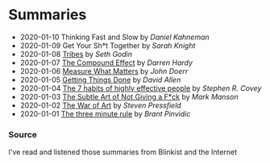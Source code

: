 # Summaries

* 2020-01-10 Thinking Fast and Slow by _Daniel Kahneman_
* 2020-01-09 Get Your Sh*t Together by _Sarah Knight_
* 2020-01-08 [Tribes](amazon.es/Tribes-We-need-you-lead/dp/0749939753/) by _Seth Godin_
* 2020-01-07 [The Compound Effect](https://www.amazon.com/dp/159315724X/) by _Darren Hardy_
* 2020-01-06 [Measure What Matters](amazon.es/Measure-What-Matters-Google-Foundation/dp/0525536221) by _John Doerr_
* 2020-01-05 [Getting Things Done](https://www.amazon.es/Getting-Things-Done-Arts-Stresss/dp/0349408947/) by _David Allen_
* 2020-01-04 [The 7 habits of highly effective people](https://www.amazon.es/Seven-Habits-Highly-Effective-People/dp/1416502491/) by _Stephen R. Covey_
* 2020-01-03 [The Subtle Art of Not Giving a F*ck](https://www.amazon.es/Subtle-Art-Not-Giving/dp/0062641549/) by _Mark Manson_
* 2020-01-02 [The War of Art](https://www.amazon.com/dp/1936891026) by _Steven Pressfield_
* 2020-01-01 [The three minute rule](https://www.amazon.com/dp/0525540725/) by _Brant Pinvidic_


### Source

I've read and listened those summaries from Blinkist and the Internet
